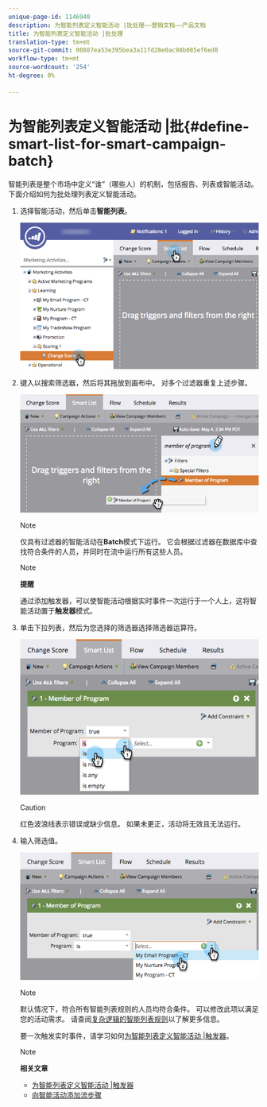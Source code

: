 ```yaml
---
unique-page-id: 1146940
description: 为智能列表定义智能活动 |批处理——营销文档——产品文档
title: 为智能列表定义智能活动 |批处理
translation-type: tm+mt
source-git-commit: 00887ea53e395bea3a11fd28e0ac98b085ef6ed8
workflow-type: tm+mt
source-wordcount: '254'
ht-degree: 0%

---
```



# 为智能列表定义智能活动 |批{#define-smart-list-for-smart-campaign-batch}

智能列表是整个市场中定义“谁”（哪些人）的机制，包括报告、列表或智能活动。 下面介绍如何为批处理列表定义智能活动。

1. 选择智能活动，然后单击&#x200B;**智能列表**。

   ![](assets/campaignchoose-hand.png)

1. 键入以搜索筛选器，然后将其拖放到画布中。 对多个过滤器重复上述步骤。

   ![](assets/dragin.png)

   >[!NOTE]
   >
   >仅具有过滤器的智能活动在&#x200B;**Batch**&#x200B;模式下运行。 它会根据过滤器在数据库中查找符合条件的人员，并同时在流中运行所有这些人员。

   >[!NOTE]
   >
   >**提醒**
   >
   >
   >通过添加触发器，可以使智能活动根据实时事件一次运行于一个人上，这将智能活动置于&#x200B;**触发器**&#x200B;模式。

1. 单击下拉列表，然后为您选择的筛选器选择筛选器运算符。

   ![](assets/programdropdown-hands.png)

   >[!CAUTION]
   >
   >红色波浪线表示错误或缺少信息。 如果未更正，活动将无效且无法运行。

1. 输入筛选值。

   ![](assets/chooseprogram.png)

   >[!NOTE]
   >
   >默认情况下，符合所有智能列表规则的人员均符合条件。 可以修改此项以满足您的活动需求。 请查阅[复杂逻辑的智能列表规则](../../../../product-docs/core-marketo-concepts/smart-lists-and-static-lists/using-smart-lists/using-advanced-smart-list-rule-logic.md)以了解更多信息。

   要一次触发实时事件，请学习如何[为智能列表定义智能活动 |触发器](define-smart-list-for-smart-campaign-trigger.md)。

   >[!NOTE]
   >
   >**相关文章**
   >
   >    
   >    
   >    * [为智能列表定义智能活动 |触发器](define-smart-list-for-smart-campaign-trigger.md)
   >    * [向智能活动添加流步骤](../../../../product-docs/core-marketo-concepts/smart-campaigns/flow-actions/add-a-flow-step-to-a-smart-campaign.md)


